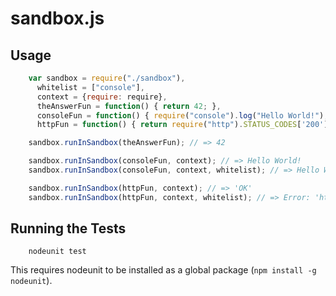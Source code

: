 # sandbox.js

## Usage

````javascript
    var sandbox = require("./sandbox"),
      whitelist = ["console"],
      context = {require: require},
      theAnswerFun = function() { return 42; },
      consoleFun = function() { require("console").log("Hello World!"); },
      httpFun = function() { return require("http").STATUS_CODES['200']; };

    sandbox.runInSandbox(theAnswerFun); // => 42

    sandbox.runInSandbox(consoleFun, context); // => Hello World!
    sandbox.runInSandbox(consoleFun, context, whitelist); // => Hello World!

    sandbox.runInSandbox(httpFun, context); // => 'OK'
    sandbox.runInSandbox(httpFun, context, whitelist); // => Error: 'http' is not whitelisted
````

## Running the Tests

````Shell
    nodeunit test
````

This requires nodeunit to be installed as a global package (`npm install
-g nodeunit`).
